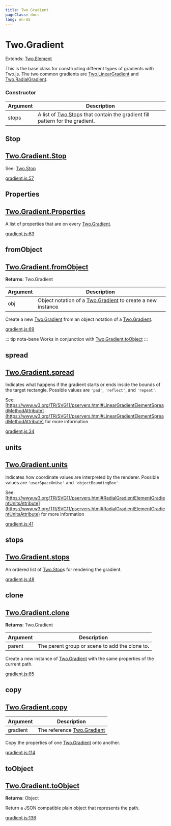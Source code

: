 ```yaml
---
title: Two.Gradient
pageClass: docs
lang: en-US
---
```


# Two.Gradient


<div class="extends">

Extends: [Two.Element](/docs/element/)

</div>


This is the base class for constructing different types of gradients with Two.js. The two common gradients are [Two.LinearGradient](/docs/effects/linear-gradient/) and [Two.RadialGradient](/docs/effects/radial-gradient/).


<div class="meta">
  <custom-button text="Source" type="source" href="https://github.com/jonobr1/two.js/blob/main/src/effects/gradient.js" />
</div>


<carbon-ads />


### Constructor


| Argument | Description |
| ---- | ----------- |
|  stops  | A list of [Two.Stop](/docs/effects/stop/)s that contain the gradient fill pattern for the gradient. |



<div class="static member ">

## Stop

<h2 class="longname" aria-hidden="true"><a href="#Stop"><span class="prefix">Two.Gradient.</span><span class="shortname">Stop</span></a></h2>

















<div class="see">

See: [Two.Stop](/docs/effects/stop/)

</div>



<div class="meta">

  <a class="lineno" target="_blank" rel="noopener noreferrer" href="https://github.com/jonobr1/two.js/blob/main/src/effects/gradient.js#L57">
    gradient.js:57
  </a>

</div>




</div>



<div class="static member ">

## Properties

<h2 class="longname" aria-hidden="true"><a href="#Properties"><span class="prefix">Two.Gradient.</span><span class="shortname">Properties</span></a></h2>










<div class="properties">


A list of properties that are on every [Two.Gradient](/docs/effects/gradient/).


</div>










<div class="meta">

  <a class="lineno" target="_blank" rel="noopener noreferrer" href="https://github.com/jonobr1/two.js/blob/main/src/effects/gradient.js#L63">
    gradient.js:63
  </a>

</div>




</div>



<div class="static function ">

## fromObject

<h2 class="longname" aria-hidden="true"><a href="#fromObject"><span class="prefix">Two.Gradient.</span><span class="shortname">fromObject</span></a></h2>




<div class="returns">

__Returns__: Two.Gradient



</div>









<div class="params">

| Argument | Description |
| ---- | ----------- |
|  obj  | Object notation of a [Two.Gradient](/docs/effects/gradient/) to create a new instance |
</div>




<div class="description">

Create a new [Two.Gradient](/docs/effects/gradient/) from an object notation of a [Two.Gradient](/docs/effects/gradient/).

</div>





<div class="meta">

  <a class="lineno" target="_blank" rel="noopener noreferrer" href="https://github.com/jonobr1/two.js/blob/main/src/effects/gradient.js#L69">
    gradient.js:69
  </a>

</div>



<div class="tags">


::: tip nota-bene
Works in conjunction with [Two.Gradient.toObject](/docs/effects/gradient/#toobject)
:::


</div>


</div>



<div class="instance member ">

## spread

<h2 class="longname" aria-hidden="true"><a href="#spread"><span class="prefix">Two.Gradient.</span><span class="shortname">spread</span></a></h2>










<div class="properties">


Indicates what happens if the gradient starts or ends inside the bounds of the target rectangle. Possible values are `'pad'`, `'reflect'`, and `'repeat'`.


</div>








<div class="see">

See: [https://www.w3.org/TR/SVG11/pservers.html#LinearGradientElementSpreadMethodAttribute](https://www.w3.org/TR/SVG11/pservers.html#LinearGradientElementSpreadMethodAttribute) for more information

</div>



<div class="meta">

  <a class="lineno" target="_blank" rel="noopener noreferrer" href="https://github.com/jonobr1/two.js/blob/main/src/effects/gradient.js#L34">
    gradient.js:34
  </a>

</div>




</div>



<div class="instance member ">

## units

<h2 class="longname" aria-hidden="true"><a href="#units"><span class="prefix">Two.Gradient.</span><span class="shortname">units</span></a></h2>










<div class="properties">


Indicates how coordinate values are interpreted by the renderer. Possible values are `'userSpaceOnUse'` and `'objectBoundingBox'`.


</div>








<div class="see">

See: [https://www.w3.org/TR/SVG11/pservers.html#RadialGradientElementGradientUnitsAttribute](https://www.w3.org/TR/SVG11/pservers.html#RadialGradientElementGradientUnitsAttribute) for more information

</div>



<div class="meta">

  <a class="lineno" target="_blank" rel="noopener noreferrer" href="https://github.com/jonobr1/two.js/blob/main/src/effects/gradient.js#L41">
    gradient.js:41
  </a>

</div>




</div>



<div class="instance member ">

## stops

<h2 class="longname" aria-hidden="true"><a href="#stops"><span class="prefix">Two.Gradient.</span><span class="shortname">stops</span></a></h2>










<div class="properties">


An ordered list of [Two.Stop](/docs/effects/stop/)s for rendering the gradient.


</div>










<div class="meta">

  <a class="lineno" target="_blank" rel="noopener noreferrer" href="https://github.com/jonobr1/two.js/blob/main/src/effects/gradient.js#L48">
    gradient.js:48
  </a>

</div>




</div>



<div class="instance function ">

## clone

<h2 class="longname" aria-hidden="true"><a href="#clone"><span class="prefix">Two.Gradient.</span><span class="shortname">clone</span></a></h2>




<div class="returns">

__Returns__: Two.Gradient



</div>









<div class="params">

| Argument | Description |
| ---- | ----------- |
|  parent  | The parent group or scene to add the clone to. |
</div>




<div class="description">

Create a new instance of [Two.Gradient](/docs/effects/gradient/) with the same properties of the current path.

</div>





<div class="meta">

  <a class="lineno" target="_blank" rel="noopener noreferrer" href="https://github.com/jonobr1/two.js/blob/main/src/effects/gradient.js#L85">
    gradient.js:85
  </a>

</div>




</div>



<div class="instance function ">

## copy

<h2 class="longname" aria-hidden="true"><a href="#copy"><span class="prefix">Two.Gradient.</span><span class="shortname">copy</span></a></h2>












<div class="params">

| Argument | Description |
| ---- | ----------- |
|  gradient  | The reference [Two.Gradient](/docs/effects/gradient/) |
</div>




<div class="description">

Copy the properties of one [Two.Gradient](/docs/effects/gradient/) onto another.

</div>





<div class="meta">

  <a class="lineno" target="_blank" rel="noopener noreferrer" href="https://github.com/jonobr1/two.js/blob/main/src/effects/gradient.js#L114">
    gradient.js:114
  </a>

</div>




</div>



<div class="instance function ">

## toObject

<h2 class="longname" aria-hidden="true"><a href="#toObject"><span class="prefix">Two.Gradient.</span><span class="shortname">toObject</span></a></h2>




<div class="returns">

__Returns__: Object



</div>












<div class="description">

Return a JSON compatible plain object that represents the path.

</div>





<div class="meta">

  <a class="lineno" target="_blank" rel="noopener noreferrer" href="https://github.com/jonobr1/two.js/blob/main/src/effects/gradient.js#L136">
    gradient.js:136
  </a>

</div>




</div>


